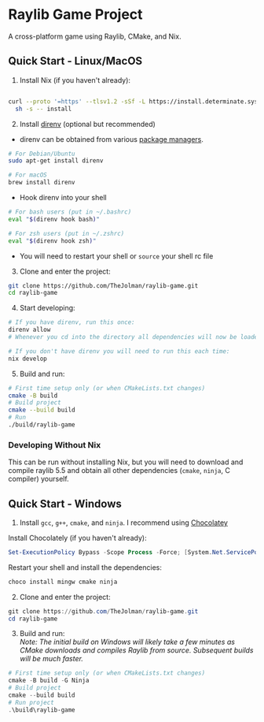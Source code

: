 # Raylib Game Project

A cross-platform game using Raylib, CMake, and Nix.

## Quick Start - Linux/MacOS

1. Install Nix (if you haven't already):
```bash

curl --proto '=https' --tlsv1.2 -sSf -L https://install.determinate.systems/nix | \
  sh -s -- install
```

2. Install [direnv](https://direnv.net/) (optional but recommended)
* direnv can be obtained from various [package managers](https://direnv.net/docs/installation.html).
```bash
# For Debian/Ubuntu
sudo apt-get install direnv

# For macOS
brew install direnv
```
* Hook direnv into your shell
```bash
# For bash users (put in ~/.bashrc)
eval "$(direnv hook bash)"

# For zsh users (put in ~/.zshrc)
eval "$(direnv hook zsh)"
```
* You will need to restart your shell or `source` your shell rc file

3. Clone and enter the project:
```bash
git clone https://github.com/TheJolman/raylib-game.git
cd raylib-game
```

4. Start developing:
```bash
# If you have direnv, run this once:
direnv allow
# Whenever you cd into the directory all dependencies will now be loaded automatically

# If you don't have direnv you will need to run this each time:
nix develop
```

5. Build and run:
```bash
# First time setup only (or when CMakeLists.txt changes)
cmake -B build
# Build project
cmake --build build
# Run
./build/raylib-game
```

### Developing Without Nix

This can be run without installing Nix, but you will need to download and compile raylib 5.5 and obtain all other dependencies (`cmake`, `ninja`, C compiler) yourself.

## Quick Start - Windows

1. Install `gcc`, `g++`, `cmake`, and `ninja`. I recommend using [Chocolatey](https://chocolatey.org/)

Install Chocolately (if you haven't already):
```ps1
Set-ExecutionPolicy Bypass -Scope Process -Force; [System.Net.ServicePointManager]::SecurityProtocol = [System.Net.ServicePointManager]::SecurityProtocol -bor 3072; iex ((New-Object System.Net.WebClient).DownloadString('https://community.chocolatey.org/install.ps1'))
```
Restart your shell and install the dependencies:
```ps1
choco install mingw cmake ninja
```

2. Clone and enter the project:
```ps1
git clone https://github.com/TheJolman/raylib-game.git
cd raylib-game
```

3. Build and run:  
*Note: The initial build on Windows will likely take a few minutes as CMake downloads and compiles Raylib from source.
Subsequent builds will be much faster.*
```ps1
# First time setup only (or when CMakeLists.txt changes)
cmake -B build -G Ninja
# Build project
cmake --build build
# Run project
.\build\raylib-game
```

